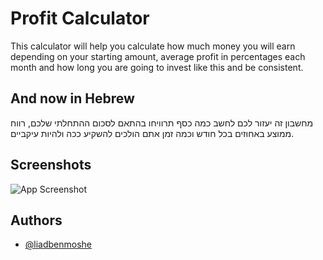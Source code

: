 
# Profit Calculator

This calculator will help you calculate how much money you will earn depending on your starting amount, average profit in percentages each month and how long you are going to invest like this and be consistent.




## And now in Hebrew


מחשבון זה יעזור לכם לחשב כמה כסף תרוויחו בהתאם לסכום ההתחלתי שלכם, רווח ממוצע באחוזים בכל חודש וכמה זמן אתם הולכים להשקיע ככה ולהיות עיקביים.


## Screenshots

![App Screenshot]([https://via.placeholder.com/468x300?text=App+Screenshot+Here](https://github.com/LiadBenMoshe/profit-calculator/blob/main/photo/Screenshot%202023-05-22%20204711.png))


## Authors

- [@liadbenmoshe](https://github.com/LiadBenMoshe)


